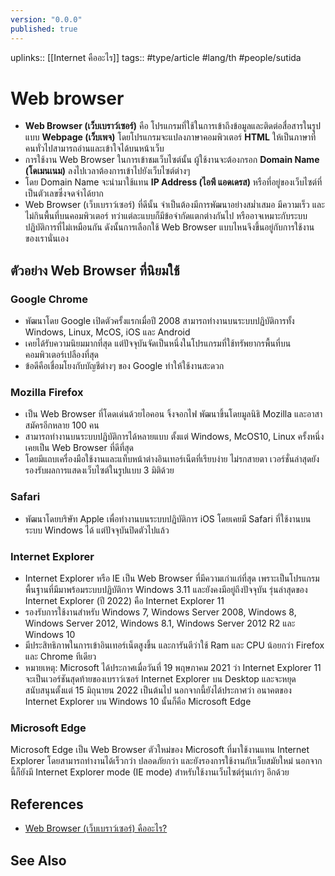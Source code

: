 ```yaml
---
version: "0.0.0"
published: true
---
```

uplinks:: [[Internet คืออะไร]]
tags:: #type/article #lang/th #people/sutida
# Web browser
- **Web Browser (เว็บเบราว์เซอร์)** คือ โปรแกรมที่ใช้ในการเข้าถึงข้อมูลและติดต่อสื่อสารในรูปแบบ **Webpage (เว็บเพจ)** โดยโปรแกรมจะแปลงภาษาคอมพิวเตอร์ **HTML** ให้เป็นภาษาที่คนทั่วไปสามารถอ่านและเข้าใจได้บนหน้าเว็บ
- การใช้งาน Web Browser ในการเข้าชมเว็บไซต์นั้น ผู้ใช้งานจะต้องกรอก **Domain Name (โดเมนเนม)** ลงไปเวลาต้องการเข้าไปยังเว็บไซต์ต่างๆ 
- โดย Domain Name จะนำมาใช้แทน **IP Address (ไอพี แอดเดรส)** หรือที่อยู่ของเว็บไซต์ที่เป็นตัวเลขซึ่งจดจำได้ยาก
- Web Browser (เว็บเบราว์เซอร์) ที่ดีนั้น จำเป็นต้องมีการพัฒนาอย่างสม่ำเสมอ มีความเร็ว และไม่กินพื้นที่บนคอมพิวเตอร์ ทว่าแต่ละแบบก็มีข้อจำกัดแตกต่างกันไป หรืออาจเหมาะกับระบบปฏิบัติการที่ไม่เหมือนกัน ดังนั้นการเลือกใช้ Web Browser แบบไหนจึงขึ้นอยู่กับการใช้งานของเรานั่นเอง

## ตัวอย่าง Web Browser ที่นิยมใช้
### Google Chrome
- พัฒนาโดย Google เปิดตัวครั้งแรกเมื่อปี 2008 สามารถทำงานบนระบบปฏิบัติการทั้ง Windows, Linux, McOS, iOS และ Android 
- เคยได้รับความนิยมมากที่สุด แต่ปัจจุบันจัดเป็นหนึ่งในโปรแกรมที่ใช้ทรัพยากรพื้นที่บนคอมพิวเตอร์เปลืองที่สุด 
- ข้อดีคือเชื่อมโยงกับบัญชีต่างๆ ของ Google ทำให้ใช้งานสะดวก

### Mozilla Firefox
- เป็น Web Browser ที่โดดเด่นด้วยไอคอน จิ้งจอกไฟ พัฒนาขึ้นโดยมูลนิธิ Mozilla และอาสาสมัครอีกหลาย 100 คน 
- สามารถทำงานบนระบบปฏิบัติการได้หลายแบบ ตั้งแต่ Windows, McOS10, Linux ครั้งหนึ่งเคยเป็น Web Browser ที่ดีที่สุด
- โดยมีแถบเครื่องมือใช้งานและแท็บหน้าต่างอินเทอร์เน็ตที่เรียบง่าย ไม่รกสายตา เวอร์ชั่นล่าสุดยังรองรับผลการแสดงเว็บไซต์ในรูปแบบ 3 มิติด้วย

### Safari 
- พัฒนาโดยบริษัท Apple เพื่อทำงานบนระบบปฏิบัติการ iOS โดยเคยมี Safari ที่ใช้งานบนระบบ Windows ได้ แต่ปัจจุบันปิดตัวไปแล้ว

### Internet Explorer
- Internet Explorer หรือ IE เป็น Web Browser ที่มีความเก่าแก่ที่สุด เพราะเป็นโปรแกรมพื้นฐานที่มีมาพร้อมระบบปฏิบัติการ Windows 3.11 และยังคงมีอยู่ถึงปัจจุบัน รุ่นล่าสุดของ Internet Explorer (ปี 2022) คือ Internet Explorer 11 
- รองรับการใช้งานสำหรับ Windows 7, Windows Server 2008, Windows 8, Windows Server 2012, Windows 8.1, Windows Server 2012 R2 และ Windows 10 
- มีประสิทธิภาพในการเข้าอินเทอร์เน็ตสูงขึ้น และการันตีว่าใช้ Ram และ CPU น้อยกว่า Firefox และ Chrome ทีเดียว
- หมายเหตุ: Microsoft ได้ประกาศเมื่อวันที่ 19 พฤษภาคม 2021 ว่า Internet Explorer 11 จะเป็นเวอร์ชันสุดท้ายของเบราว์เซอร์ Internet Explorer บน Desktop และจะหยุดสนับสนุนตั้งแต่ 15 มิถุนายน 2022 เป็นต้นไป นอกจากนี้ยังได้ประกาศว่า อนาคตของ Internet Explorer บน Windows 10 นั้นก็คือ Microsoft Edge

### Microsoft Edge
Microsoft Edge เป็น Web Browser ตัวใหม่ของ Microsoft ที่มาใช้งานแทน Internet Explorer โดยสามารถทำงานได้เร็วกว่า ปลอดภัยกว่า และยังรองการใช้งานกับเว็บสมัยใหม่ นอกจากนี้ก็ยังมี Internet Explorer mode (IE mode) สำหรับใช้งานเว็บไซต์รุ่นเก่าๆ อีกด้วย

## References
- [Web Browser (เว็บเบราว์เซอร์) คืออะไร?](https://www.thaibusinesssearch.com/marketing/web-browser/)

## See Also

